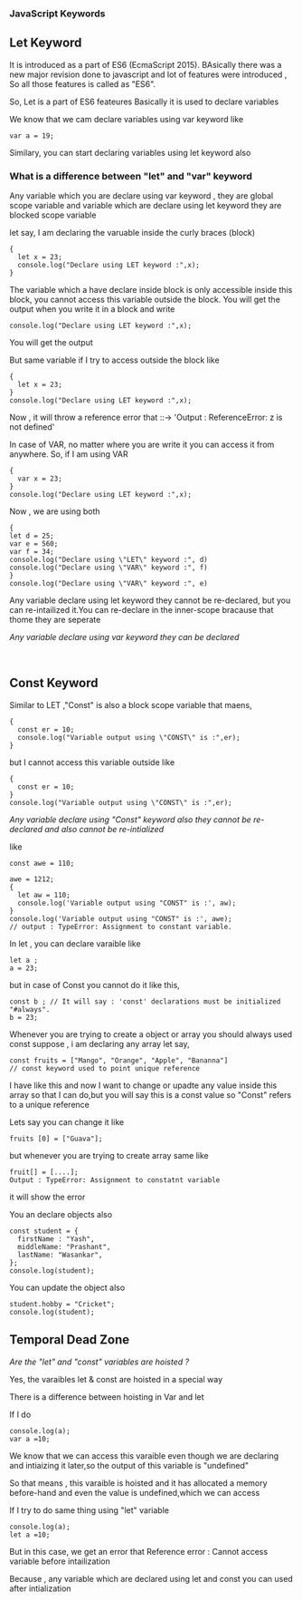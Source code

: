### JavaScript Keywords

<h2> Let Keyword </h2>

It is introduced as a part of ES6 (EcmaScript 2015). BAsically there was a new major revision done to javascript and lot of features were introduced , So all those features is called as "ES6".

So, Let is a part of ES6 feateures
Basically it is used to declare variables

We know that we cam declare variables using var keyword like

```
var a = 19;
```

Similary, you can start declaring variables using let keyword also

<h3> What is a difference between "let" and "var" keyword</h3>

Any variable which you are declare using var keyword , they are global scope variable
and variable which are declare using let keyword they are blocked scope variable

let say, I am declaring the varuable inside the curly braces (block)

```
{
  let x = 23;
  console.log("Declare using LET keyword :",x);
}
```

The variable which a have declare inside block is only accessible inside this block, you cannot access this variable outside the block. You will get the output when you write it in a block and write

```
console.log("Declare using LET keyword :",x);
```

You will get the output

But same variable if I try to access outside the block like

```
{
  let x = 23;
}
console.log("Declare using LET keyword :",x);
```

Now , it will throw a reference error that ::-> 'Output : ReferenceError: z is not defined'

In case of VAR, no matter where you are write it you can access it from anywhere.
So, if I am using VAR

```
{
  var x = 23;
}
console.log("Declare using LET keyword :",x);
```

Now , we are using both

```
{
let d = 25;
var e = 560;
var f = 34;
console.log("Declare using \"LET\" keyword :", d)
console.log("Declare using \"VAR\" keyword :", f)
}
console.log("Declare using \"VAR\" keyword :", e)
```

<imp> Any variable declare using let keyword they cannot be re-declared, but you can re-intailized it.You can re-declare in the inner-scope bracause that thome they are seperate </imp>

<em> Any variable declare using var keyword they can be declared </em>

<br>

<h2> Const Keyword </h2>

Similar to LET ,"Const" is also a block scope variable that maens,

```
{
  const er = 10;
  console.log("Variable output using \"CONST\" is :",er);
}
```

but I cannot access this variable outside like

```
{
  const er = 10;
}
console.log("Variable output using \"CONST\" is :",er);
```

<em> Any variable declare using "Const" keyword also they cannot be re-declared and also cannot be re-intialized </em>

like

```
const awe = 110;

awe = 1212;
{
  let aw = 110;
  console.log('Variable output using "CONST" is :', aw);
}
console.log('Variable output using "CONST" is :', awe);
// output : TypeError: Assignment to constant variable.
```

In let , you can declare varaible like

```
let a ;
a = 23;
```

but in case of Const
you cannot do it like this,

```
const b ; // It will say : 'const' declarations must be initialized "#always".
b = 23;
```

Whenever you are trying to create a object or array you should always used const
suppose , i am declaring any array
let say,

```
const fruits = ["Mango", "Orange", "Apple", "Bananna"]
// const keyword used to point unique reference
```

I have like this and now I want to change or upadte any value inside this array so that I can do,but you will say this is a const value so "Const" refers to a unique reference

Lets say you can change it like

```
fruits [0] = ["Guava"];
```

but whenever you are trying to create array same like

```
fruit[] = [....];
Output : TypeError: Assignment to constatnt variable
```

it will show the error

You an declare objects also

```
const student = {
  firstName : "Yash",
  middleName: "Prashant",
  lastName: "Wasankar",
};
console.log(student);
```

You can update the object also

```
student.hobby = "Cricket";
console.log(student);
```

<h2> Temporal Dead Zone </h2>

<em>Are the "let" and "const" variables are hoisted ? </em>

Yes, the varaibles let & const are hoisted in a special way

There is a difference between hoisting in Var and let

If I do

```
console.log(a);
var a =10;
```

We know that we can access this varaible even though we are declaring and intiaizing it later,so the output of this variable is "undefined"

So that means , this varaible is hoisted and it has allocated a memory before-hand
and even the value is undefined,which we can access

If I try to do same thing using "let" variable

```
console.log(a);
let a =10;
```

But in this case, we get an error that Reference error : Cannot access variable before intailization

Because , any variable which are declared using let and const you can used after intialization


